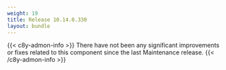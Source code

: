 ```yaml
---
weight: 19
title: Release 10.14.0.330
layout: bundle
---
```


<!--10.14.0.325 - 10.14.0.330-->

{{< c8y-admon-info >}}
There have not been any significant improvements or fixes related to this component since the last Maintenance release.
{{< /c8y-admon-info >}}

